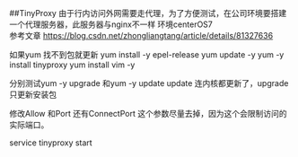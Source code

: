 ##TinyProxy
由于行内访问外网需要走代理，为了方便测试，在公司环境要搭建一个代理服务器，此服务器与nginx不一样
环境centerOS7  
参考文章  https://blog.csdn.net/zhongliangtang/article/details/81327636


如果yum 找不到包就更新
yum install -y epel-release
yum update -y
yum -y install tinyproxy
yum install vim -y

分别测试yum -y upgrade 和yum -y update
update 连内核都更新了，upgrade 只更新安装包


修改Allow 和Port 
还有ConnectPort  这个参数尽量去掉，因为这个会限制访问的实际端口。

service tinyproxy start

